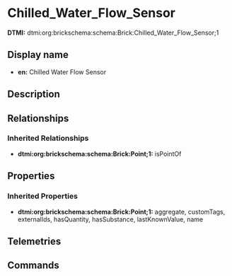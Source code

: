 # Chilled_Water_Flow_Sensor
**DTMI:** dtmi:org:brickschema:schema:Brick:Chilled_Water_Flow_Sensor;1
## Display name
- **en:** Chilled Water Flow Sensor
## Description
## Relationships
### Inherited Relationships
* **dtmi:org:brickschema:schema:Brick:Point;1:** isPointOf
## Properties
### Inherited Properties
* **dtmi:org:brickschema:schema:Brick:Point;1:** aggregate, customTags, externalIds, hasQuantity, hasSubstance, lastKnownValue, name
## Telemetries
## Commands
